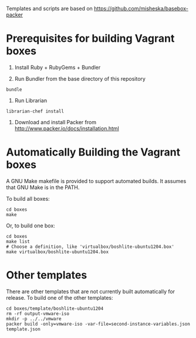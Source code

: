 Templates and scripts are based on <https://github.com/misheska/basebox-packer>

# Prerequisites for building Vagrant boxes

1. Install Ruby + RubyGems + Bundler

1. Run Bundler from the base directory of this repository

```shell
bundle
```

1. Run Librarian

```shell
librarian-chef install
```

1. Download and install Packer from <http://www.packer.io/docs/installation.html>

# Automatically Building the Vagrant boxes

A GNU Make makefile is provided to support automated builds.  It assumes that GNU Make is in the PATH.

To build all boxes:

```shell
cd boxes
make
```

Or, to build one box:

```shell
cd boxes
make list
# Choose a definition, like 'virtualbox/boshlite-ubuntu1204.box'
make virtualbox/boshlite-ubuntu1204.box
```

# Other templates

There are other templates that are not currently built automatically for
release. To build one of the other templates: 

```shell
cd boxes/template/boshlite-ubuntu1204
rm -rf output-vmware-iso
mkdir -p ../../vmware
packer build -only=vmware-iso -var-file=second-instance-variables.json template.json
```
